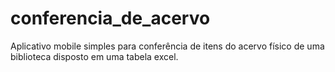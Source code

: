 # conferencia_de_acervo
Aplicativo mobile simples para conferência de itens do acervo físico de uma biblioteca disposto em uma tabela excel.
